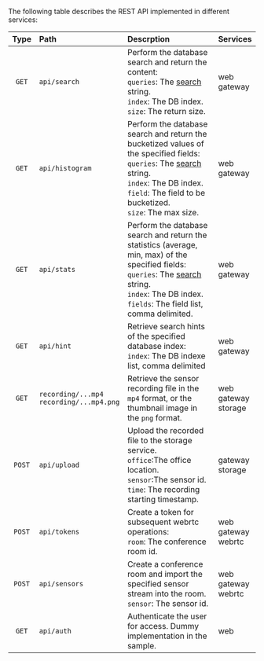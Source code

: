 
The following table describes the REST API implemented in different services:  

|Type|Path|Descrption|Services|
|:---:|:---|:---|:---|
|`GET`|`api/search`|Perform the database search and return the content:<br>`queries`: The [search](search.md) string.<br>`index`: The DB index.<br>`size`: The return size. |web<br>gateway|
|`GET`|`api/histogram`|Perform the database search and return the bucketized values of the specified fields:<br>`queries`: The [search](search.md) string.<br>`index`: The DB index.<br>`field`: The field to be bucketized.<br>`size`: The max size.|web<br>gateway|
|`GET`|`api/stats`|Perform the database search and return the statistics (average, min, max) of the specified fields:<br>`queries`: The [search](search.md) string.<br>`index`: The DB index.<br>`fields`: The field list, comma delimited.|web<br>gateway|
|`GET`|`api/hint`|Retrieve search hints of the specified database index:<br>`index`: The DB indexe list, comma delimited|web<br>gateway|
|`GET`|`recording/...mp4`<br>`recording/...mp4.png`|Retrieve the sensor recording file in the `mp4` format, or the thumbnail image in the `png` format.|web<br>gateway<br>storage|
|`POST`|`api/upload`|Upload the recorded file to the storage service.<br>`office`:The office location.<br>`sensor`:The sensor id.<br>`time`: The recording starting timestamp.|gateway<br>storage|
|`POST`|`api/tokens`|Create a token for subsequent webrtc operations:<br>`room`: The conference room id.|web<br>gateway<br>webrtc|
|`POST`|`api/sensors`|Create a conference room and import the specified sensor stream into the room.<br>`sensor`: The sensor id.|web<br>gateway<br>webrtc|
|`GET`|`api/auth`|Authenticate the user for access. Dummy implementation in the sample.|web|



